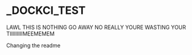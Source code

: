 # _DOCKCI_TEST
LAWL THIS IS NOTHING GO AWAY NO REALLY YOURE WASTING YOUR TIIIIIIIIIMEEMEMEM

Changing the readme
